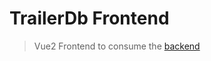 # TrailerDb Frontend
> Vue2 Frontend to consume the [backend](http://github.com/makrandgupta/trailerdb-backend)